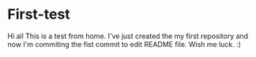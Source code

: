 # First-test

Hi all
This is a test from home. I've just created the my first repository and now I'm commiting the fist commit to edit README file.
Wish me luck. :)

